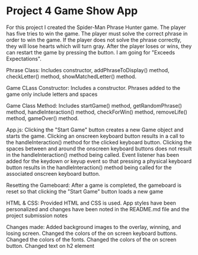 # Project 4 Game Show App
For this project I created the Spider-Man Phrase Hunter game. The player has five tries to win the game. The player must solve the correct phrase in order to win the game. If the player does not solve the phrase correctly, they will lose hearts which will turn gray. After the player loses or wins, they can restart the game by pressing the button. I am going for "Exceeds Expectations".
 
Phrase Class:
Includes constructor, addPhraseToDisplay() method, checkLetter() method, showMatchedLetter() method. 

Game CLass Constructor:
Includes a constructor. Phrases added to the game only include letters and spaces

Game Class Method:
Includes startGame() method, getRandomPhrase() method, handleInteraction() method, checkForWin() method, removeLife() method, gameOver() method. 

App.js:
Clicking the "Start Game" button creates a new Game object and starts the game. Clicking an onscreen keyboard button results in a call to the handleInteraction() method for the clicked keyboard button. Clicking the spaces between and around the onscreen keyboard buttons does not result in the handleInteraction() method being called. Event listener has been added for the keydown or keyup event so that pressing a physical keyboard button results in the handleInteraction() method being called for the associated onscreen keyboard button.

Resetting the Gameboard:
After a game is completed, the gameboard is reset so that clicking the "Start Game" button loads a new game

HTML & CSS:
Provided HTML and CSS is used. App styles have been personalized and changes have been noted in the README.md file and the project submission notes

Changes made:
Added background images to the overlay, winning, and losing screen. Changed the colors of the on screen keyboard buttons. Changed the colors of the fonts. Changed the colors of the on screen button. Changed text on h2 element
 
 
 
  
 
 
